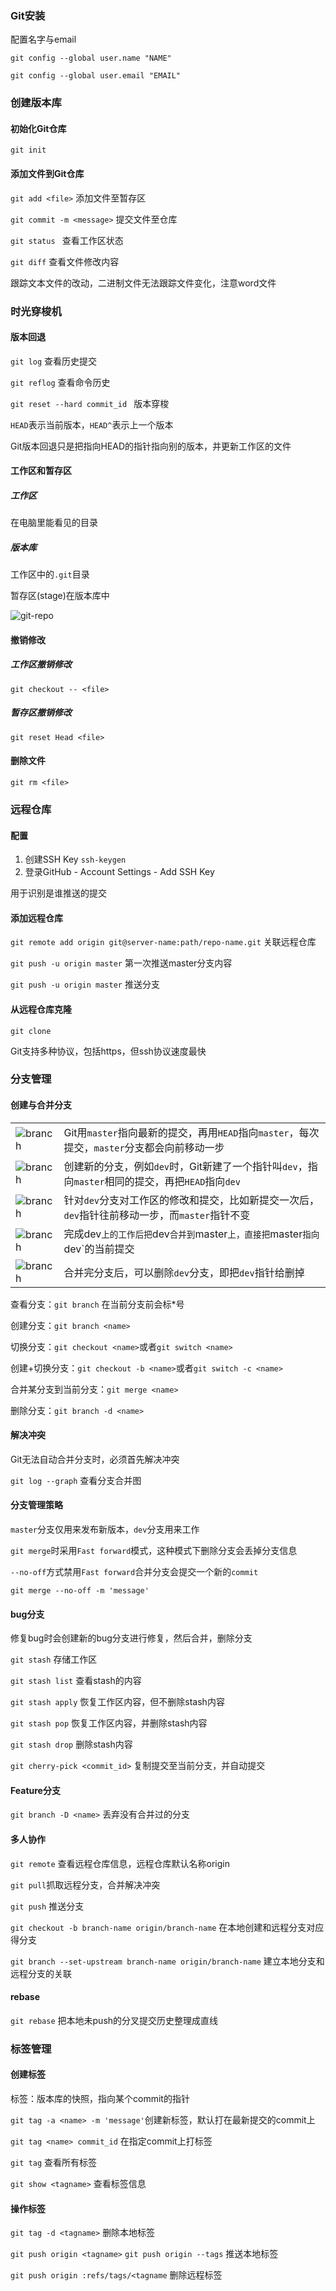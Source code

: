 ### Git安装

配置名字与email

`git config --global user.name "NAME"`

`git config --global user.email "EMAIL"`

### 创建版本库

#### 初始化Git仓库

`git init`

#### 添加文件到Git仓库

` git add <file> `  添加文件至暂存区

` git commit -m <message> `  提交文件至仓库

` git status  `  查看工作区状态

` git diff `  查看文件修改内容

跟踪文本文件的改动，二进制文件无法跟踪文件变化，注意word文件

### 时光穿梭机

#### 版本回退

` git log `   查看历史提交

` git reflog `    查看命令历史

`git reset --hard commit_id ` 版本穿梭

`HEAD`表示当前版本，`HEAD^`表示上一个版本

Git版本回退只是把指向HEAD的指针指向别的版本，并更新工作区的文件

#### 工作区和暂存区

##### 工作区

在电脑里能看见的目录

##### 版本库

工作区中的`.git`目录

暂存区(stage)在版本库中 

![git-repo](.\image\stage.jpg)

#### 撤销修改

##### 工作区撤销修改

`git checkout -- <file>`

##### 暂存区撤销修改

`git reset Head <file>`

#### 删除文件

`git rm <file>`

### 远程仓库

#### 配置

1. 创建SSH Key   `ssh-keygen`
2. 登录GitHub - Account Settings - Add SSH Key

用于识别是谁推送的提交

#### 添加远程仓库

`git remote add origin git@server-name:path/repo-name.git`  关联远程仓库

`git push -u origin master`   第一次推送master分支内容

`git push -u origin master`  推送分支

#### 从远程仓库克隆

`git clone` 

Git支持多种协议，包括https，但ssh协议速度最快

### 分支管理

#### 创建与合并分支

|                                |                                                              |
| ------------------------------ | ------------------------------------------------------------ |
| ![branch](.\image\marster.png) | Git用`master`指向最新的提交，再用`HEAD`指向`master`，每次提交，`master`分支都会向前移动一步 |
| ![branch](.\image\dev1.png)    | 创建新的分支，例如`dev`时，Git新建了一个指针叫`dev`，指向`master`相同的提交，再把`HEAD`指向`dev` |
| ![branch](.\image\dev2.png)    | 针对`dev`分支对工作区的修改和提交，比如新提交一次后，`dev`指针往前移动一步，而`master`指针不变 |
| ![branch](.\image\merge.png)   | 完成dev`上的工作后把`dev`合并到`master`上，直接把`master`指向`dev`的当前提交 |
| ![branch](.\image\delete.png)  | 合并完分支后，可以删除`dev`分支，即把`dev`指针给删掉         |

查看分支：`git branch`     在当前分支前会标*号

创建分支：`git branch <name>`

切换分支：`git checkout <name>`或者`git switch <name>`

创建+切换分支：`git checkout -b <name>`或者`git switch -c <name>`

合并某分支到当前分支：`git merge <name>`

删除分支：`git branch -d <name>`

#### 解决冲突

Git无法自动合并分支时，必须首先解决冲突

`git log --graph`  查看分支合并图

#### 分支管理策略

`master`分支仅用来发布新版本，`dev`分支用来工作

`git merge`时采用`Fast forward`模式，这种模式下删除分支会丢掉分支信息

`--no-off`方式禁用`Fast forward`合并分支会提交一个新的`commit`

`git merge --no-off -m 'message'`

#### bug分支

修复bug时会创建新的bug分支进行修复，然后合并，删除分支

`git stash` 存储工作区

`git stash list` 查看stash的内容

`git stash apply` 恢复工作区内容，但不删除stash内容

`git stash pop` 恢复工作区内容，并删除stash内容

`git stash drop` 删除stash内容

`git cherry-pick <commit_id>` 复制提交至当前分支，并自动提交

#### Feature分支

`git branch -D <name>` 丢弃没有合并过的分支

#### 多人协作

`git remote` 查看远程仓库信息，远程仓库默认名称origin

`git pull`抓取远程分支，合并解决冲突

`git push` 推送分支

`git checkout -b branch-name origin/branch-name`  在本地创建和远程分支对应得分支

`git branch --set-upstream branch-name origin/branch-name` 建立本地分支和远程分支的关联

#### rebase

`git rebase` 把本地未push的分叉提交历史整理成直线

### 标签管理

#### 创建标签

标签：版本库的快照，指向某个commit的指针

`git tag -a <name> -m 'message'`创建新标签，默认打在最新提交的commit上

`git tag <name> commit_id` 在指定commit上打标签

`git tag` 查看所有标签

`git show <tagname>` 查看标签信息

#### 操作标签

`git tag -d <tagname>` 删除本地标签

`git push origin <tagname>` `git push origin --tags` 推送本地标签

`git push origin :refs/tags/<tagname` 删除远程标签

